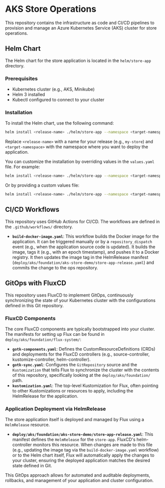 # AKS Store Operations

This repository contains the infrastructure as code and CI/CD pipelines to provision and manage an Azure Kubernetes Service (AKS) cluster for store operations.

## Helm Chart

The Helm chart for the store application is located in the `helm/store-app` directory.

### Prerequisites

- Kubernetes cluster (e.g., AKS, Minikube)
- Helm 3 installed
- Kubectl configured to connect to your cluster

### Installation

To install the Helm chart, use the following command:

```bash
helm install <release-name> ./helm/store-app --namespace <target-namespace>
```

Replace `<release-name>` with a name for your release (e.g., `my-store`) and `<target-namespace>` with the namespace where you want to deploy the application.

You can customize the installation by overriding values in the `values.yaml` file. For example:

```bash
helm install <release-name> ./helm/store-app --namespace <target-namespace> --set storeFront.replicaCount=2
```

Or by providing a custom values file:

```bash
helm install <release-name> ./helm/store-app --namespace <target-namespace> -f my-custom-values.yaml
```

## CI/CD Workflows

This repository uses GitHub Actions for CI/CD. The workflows are defined in the `.github/workflows/` directory.

- **`build-docker-image.yaml`**: This workflow builds the Docker image for the application. It can be triggered manually or by a `repository_dispatch` event (e.g., when the application source code is updated). It builds the image, tags it (e.g., with an epoch timestamp), and pushes it to a Docker registry. It then updates the image tag in the HelmRelease manifest (`deploy/aks/foundation/aks-store-demo/store-app-release.yaml`) and commits the change to the ops repository.

## GitOps with FluxCD

This repository uses FluxCD to implement GitOps, continuously synchronizing the state of your Kubernetes cluster with the configurations defined in this Git repository.

### FluxCD Components

The core FluxCD components are typically bootstrapped into your cluster. The manifests for setting up Flux can be found in `deploy/aks/foundation/flux-system/`:

- **`gotk-components.yaml`**: Defines the CustomResourceDefinitions (CRDs) and deployments for the FluxCD controllers (e.g., source-controller, kustomize-controller, helm-controller).
- **`gotk-sync.yaml`**: Configures the `GitRepository` source and the `Kustomization` that tells Flux to synchronize the cluster with the contents of this repository, specifically looking at the `deploy/aks/foundation/` path.
- **`kustomization.yaml`**: The top-level Kustomization for Flux, often pointing to other Kustomizations or resources to apply, including the HelmRelease for the application.

### Application Deployment via HelmRelease

The store application itself is deployed and managed by Flux using a `HelmRelease` resource.

- **`deploy/aks/foundation/aks-store-demo/store-app-release.yaml`**: This manifest defines the `HelmRelease` for the `store-app`. FluxCD's helm-controller monitors this resource. When changes are made to this file (e.g., updating the image tag via the `build-docker-image.yaml` workflow) or to the Helm chart itself, Flux will automatically apply the changes to your cluster, ensuring the deployed application matches the desired state defined in Git.

This GitOps approach allows for automated and auditable deployments, rollbacks, and management of your application and cluster configuration.
